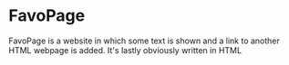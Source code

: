 # FavoPage
FavoPage is a website in which some text is shown and a link to another HTML webpage is added. It's lastly obviously written in HTML
